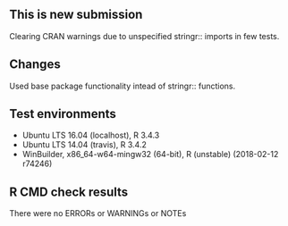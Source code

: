 ## This is new submission

Clearing CRAN warnings due to unspecified stringr:: imports in few tests.

## Changes

Used base package functionality intead of stringr:: functions.

## Test environments

* Ubuntu LTS 16.04 (localhost), R 3.4.3
* Ubuntu LTS 14.04 (travis), R 3.4.2
* WinBuilder, x86_64-w64-mingw32 (64-bit), R (unstable) (2018-02-12 r74246)

## R CMD check results

There were no ERRORs or WARNINGs or NOTEs
